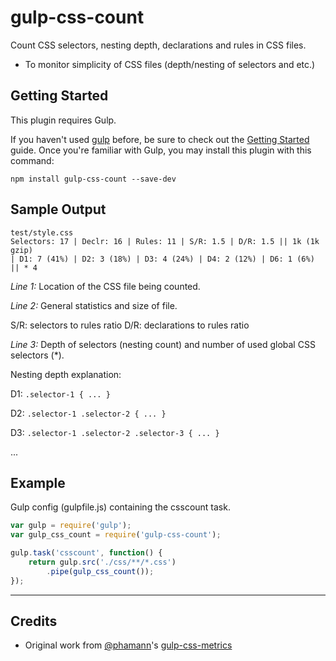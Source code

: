 gulp-css-count
===============

Count CSS selectors, nesting depth, declarations and rules in CSS files.

* To monitor simplicity of CSS files (depth/nesting of selectors and etc.)

## Getting Started

This plugin requires Gulp.

If you haven't used [gulp](http://gulpjs.com/) before, be sure to check out the [Getting Started](https://github.com/gulpjs/gulp/blob/master/docs/getting-started.md) guide. Once you're familiar with Gulp, you may install this plugin with this command:

```shell
npm install gulp-css-count --save-dev
```

## Sample Output

```
test/style.css
Selectors: 17 | Declr: 16 | Rules: 11 | S/R: 1.5 | D/R: 1.5 || 1k (1k gzip)
| D1: 7 (41%) | D2: 3 (18%) | D3: 4 (24%) | D4: 2 (12%) | D6: 1 (6%) || * 4
```

*Line 1:* Location of the CSS file being counted.

*Line 2:* General statistics and size of file.

S/R: selectors to rules ratio
D/R: declarations to rules ratio

*Line 3:* Depth of selectors (nesting count) and number of used global CSS selectors (*).

Nesting depth explanation:

D1:
```.selector-1 { ... }```

D2:
```.selector-1 .selector-2 { ... }```

D3:
```.selector-1 .selector-2 .selector-3 { ... }```

...

## Example

Gulp config (gulpfile.js) containing the csscount task.

```js
var gulp = require('gulp');
var gulp_css_count = require('gulp-css-count');

gulp.task('csscount', function() {
	return gulp.src('./css/**/*.css')
		.pipe(gulp_css_count());
});
```

***

## Credits

* Original work from [@phamann](https://github.com/phamann)'s [gulp-css-metrics](https://github.com/phamann/gulp-css-metrics)
